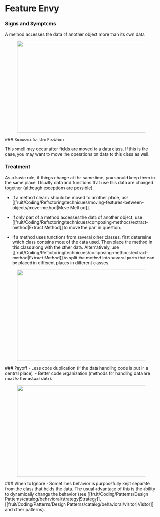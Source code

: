 # Feature Envy
### Signs and Symptoms

A method accesses the data of another object more than its own data.
<figure class="image">

<img
src="https://refactoring.guru/images/refactoring/content/smells/feature-envy-01.png?id=f520a24562e3f4b7848eca94792c329f"
srcset="https://refactoring.guru/images/refactoring/content/smells/feature-envy-01-2x.png?id=4329322703e5af5b3ef7faefd17c4750 2x"
width="500" height="300" />
</figure>
### Reasons for the Problem

This smell may occur after fields are moved to a data class. If this is the case, you may want to move the operations on data to this class as well.
### Treatment
As a basic rule, if things change at the same time, you should keep them in the same place. Usually data and functions that use this data are changed together (although exceptions are possible).
- If a method clearly should be moved to another place, use [[fruit/Coding/Refactoring/techniques/moving-features-between-objects/move-method|Move Method]].
  
- If only part of a method accesses the data of another object, use [[fruit/Coding/Refactoring/techniques/composing-methods/extract-method|Extract Method]] to move the part in question.
  
- If a method uses functions from several other classes, first determine which class contains most of the data used. Then place the method in this class along with the other data. Alternatively, use [[fruit/Coding/Refactoring/techniques/composing-methods/extract-method|Extract Method]] to split the method into several parts that can be placed in different places in different classes.

<figure class="image">
<img
src="https://refactoring.guru/images/refactoring/content/smells/feature-envy-02.png?id=a90a3545498c7c22e605ceeb1f23d005"
srcset="https://refactoring.guru/images/refactoring/content/smells/feature-envy-02-2x.png?id=641faecaeb0d422232c0bcc6346352c5 2x"
loading="lazy" width="500" height="300" />
</figure>
### Payoff
- Less code duplication (if the data handling code is put in a central place).
- Better code organization (methods for handling data are next to the actual data).

<figure class="image">
<img
src="https://refactoring.guru/images/refactoring/content/smells/feature-envy-03.png?id=ea63eeab9eda1910348d0930c8592780"
srcset="https://refactoring.guru/images/refactoring/content/smells/feature-envy-03-2x.png?id=d8d24af45285db63e68560788e6240bc 2x"
loading="lazy" width="500" height="300" />
</figure>
### When to Ignore
- Sometimes behavior is purposefully kept separate from the class that holds the data. The usual advantage of this is the ability to dynamically change the behavior (see [[fruit/Coding/Patterns/Design Patterns/catalog/behavioral/strategy|Strategy]], [[fruit/Coding/Patterns/Design Patterns/catalog/behavioral/visitor|Visitor]] and other patterns).
